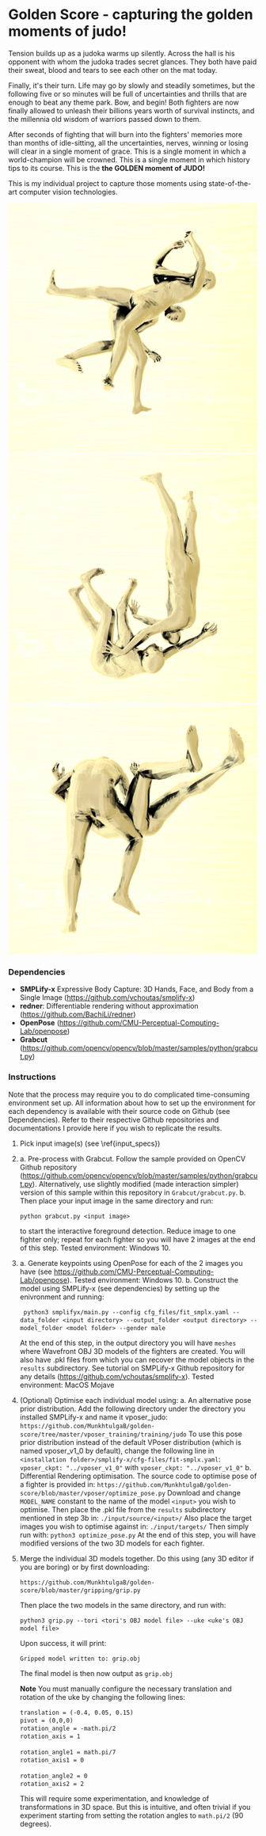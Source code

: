 # Golden Score - capturing the golden moments of judo!

Tension builds up as a judoka warms up silently. Across the hall is his opponent with whom the judoka trades secret glances. They both have paid their sweat, blood and tears to see each other on the mat today. 

Finally, it's their turn. Life may go by slowly and steadily sometimes, but the following five or so minutes will be full of uncertainties and thrills that are enough to beat any theme park. Bow, and begin! Both fighters are now finally allowed to unleash their billions years worth of survival instincts, and the millennia old wisdom of warriors passed down to them. 

After seconds of fighting that will burn into the fighters' memories more than months of idle-sitting, all the uncertainties, nerves, winning or losing will clear in a single moment of grace. This is a single moment in which a world-champion will be crowned. This is a single moment in which history tips to its course. This is the **the GOLDEN moment of JUDO!**

This is my individual project to capture those moments using state-of-the-art computer vision technologies.

<img src="https://github.com/MunkhtulgaB/golden-score/blob/master/finished_models/gold_images/osotogari.obj.png" alt="Osotogari by Munkhtulga Battogtokh"/> 
<img src="https://github.com/MunkhtulgaB/golden-score/blob/master/finished_models/gold_images/tomoenage.obj.png" alt="Tomoenage by Shohei Ono"/> 
<img src="https://github.com/MunkhtulgaB/golden-score/blob/master/finished_models/gold_images/osoto_fonseca.obj.png" alt="Osotogari by Fonseca Jorge"/>

### Dependencies
* **SMPLify-x** Expressive Body Capture: 3D Hands, Face, and Body from a Single Image (https://github.com/vchoutas/smplify-x)
* **redner**: Differentiable rendering without approximation (https://github.com/BachiLi/redner)
* **OpenPose** (https://github.com/CMU-Perceptual-Computing-Lab/openpose)
* **Grabcut** (https://github.com/opencv/opencv/blob/master/samples/python/grabcut.py)

### Instructions

Note that the process may require you to do complicated time-consuming environment set up. All information about how to set up the environment for each dependency is available with their source code on Github (see Dependencies). Refer to their respective Github repositories and documentations I provide here if you wish to replicate the results.


1. Pick input image(s) (see \ref{input_specs})
2. a. Pre-process with Grabcut. Follow the sample provided on OpenCV Github repository (https://github.com/opencv/opencv/blob/master/samples/python/grabcut.py). Alternatively, use slightly modified (made interaction simpler) version of this sample within this repository in `Grabcut/grabcut.py`.
   b. Then place your input image in the same directory and run:
      ```
      python grabcut.py <input image>
      ```
    to start the interactive foreground detection. Reduce image to one fighter only; repeat for each fighter so you will have 2 images at the end of this step. Tested environment: Windows 10.
3. a. Generate keypoints using OpenPose for each of the 2 images you have (see https://github.com/CMU-Perceptual-Computing-Lab/openpose). Tested environment: Windows 10.
   b. Construct the model using SMPLify-x (see dependencies) by setting up the enivronment and running:
      ```
       python3 smplifyx/main.py --config cfg_files/fit_smplx.yaml --data_folder <input directory> --output_folder <output directory> --model_folder <model folder> --gender male 
      ```
      At the end of this step, in the output directory you will have `meshes` where Wavefront OBJ 3D models of the fighters are created. You will also have .pkl files from which you can recover the model objects in the `results` subdirectory. See tutorial on SMPLify-x Github repository for any details (https://github.com/vchoutas/smplify-x). Tested environment: MacOS Mojave
        
4. (Optional) Optimise each individual model using:
  a. An alternative pose prior distribution. Add the following directory under the directory you installed SMPLify-x and name it vposer_judo:
        ```
        https://github.com/MunkhtulgaB/golden-score/tree/master/vposer_training/training/judo
        ```
     To use this pose prior distribution instead of the default VPoser distribution (which is named vposer_v1_0 by default), change the following line in `<installation folder>/smplify-x/cfg-files/fit-smplx.yaml`: 
        ```
        vposer_ckpt: "../vposer_v1_0"
        ```
        with 
        ```
        vposer_ckpt: "../vposer_v1_0"
        ```
  b. Differential Rendering optimisation. The source code to optimise pose of a fighter is provided in:
        ```
        https://github.com/MunkhtulgaB/golden-score/blob/master/vposer/optimize_pose.py
        ```
Download and change `MODEL_NAME` constant to the name of the model `<input>` you wish to optimise. Then place the .pkl file from the `results` subdirectory mentioned in step 3b in: 
        ```
        ./input/source/<input>/
        ```
        Also place the target images you wish to optimise against in:
        ```
        ./input/targets/
        ```
        Then simply run with: 
        ```
        python3 optimize_pose.py
        ``` 
 At the end of this step, you will have modified versions of the two 3D models for each fighter.
    
5. Merge the individual 3D models together. Do this using (any 3D editor if you are boring) or by first downloading:
    ```
    https://github.com/MunkhtulgaB/golden-score/blob/master/gripping/grip.py
    ```
    
    Then place the two models in the same directory, and run with:
    
    ```
    python3 grip.py --tori <tori's OBJ model file> --uke <uke's OBJ model file>
    ```
    
    Upon success, it will print: 
    ```
    Gripped model written to: grip.obj
    ```
    
    The final model is then now output as `grip.obj`
    
    **Note** You must manually configure the necessary translation and rotation of the uke by changing the following lines:
    ```
    translation = (-0.4, 0.05, 0.15)
    pivot = (0,0,0)
    rotation_angle = -math.pi/2
    rotation_axis = 1

    rotation_angle1 = math.pi/7
    rotation_axis1 = 0

    rotation_angle2 = 0
    rotation_axis2 = 2
    ```
    
    This will require some experimentation, and knowledge of transformations in 3D space. But this is intuitive, and often trivial if you experiment starting from setting the rotation angles to `math.pi/2` (90 degrees).
